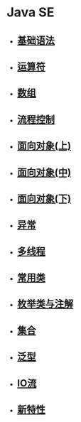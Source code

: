 # Java SE
 - ## [基础语法](/Java/Java%20SE/1-基础语法/)
 - ## [运算符](/Java/Java%20SE/2-运算符/)
 - ## [数组](/Java/Java%20SE/3-数组/)
 - ## [流程控制](/Java/Java%20SE/4-流程控制/)
 - ## [面向对象(上)](/Java/Java%20SE/5-面向对象（上）/)
 - ## [面向对象(中)](/Java/Java%20SE/6-面向对象（中）/)
 - ## [面向对象(下)](/Java/Java%20SE/7-面向对象（下）/)
 - ## [异常](/Java/Java%20SE/8-异常/)
 - ## [多线程](/Java/Java%20SE/9-多线程/)
 - ## [常用类](/Java/Java%20SE/10-常用类/)
 - ## [枚举类与注解](/Java/Java%20SE/11-枚举类与注解/)
 - ## [集合](/Java/Java%20SE/12-集合/)
 - ## [泛型](/Java/Java%20SE/13-泛型/)
 - ## [IO流](/Java/Java%20SE/14-IO流/)
 - ## [新特性](/Java/Java%20SE/15-新特性/)